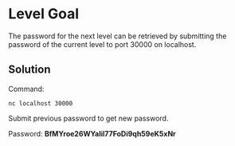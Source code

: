 # Level Goal
The password for the next level can be retrieved by submitting the password of the current level to port 30000 on localhost.

## Solution
Command:
```
nc localhost 30000
```
Submit previous password to get new password.

Password: **BfMYroe26WYalil77FoDi9qh59eK5xNr**
